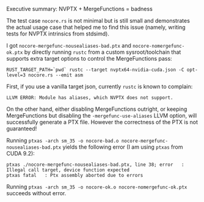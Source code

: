 Executive summary: NVPTX + MergeFunctions = badness

The test case `nocore.rs` is not minimal but is still small and demonstrates the
actual usage case that helped me to find this issue (namely, writing tests for
NVPTX intrinsics from stdsimd).

I got `nocore-mergefunc-nousealiases-bad.ptx` and `nocore-nomergefunc-ok.ptx` by
directly running `rustc` from a custom sysroot/toolchain that supports extra
target options to control the MergeFunctions pass:

    RUST_TARGET_PATH=`pwd` rustc --target nvptx64-nvidia-cuda.json -C opt-level=3 nocore.rs --emit asm

First, if you use a vanilla target json, currently `rustc` is known to
complain:

    LLVM ERROR: Module has aliases, which NVPTX does not support.

On the other hand, either disabling MergeFunctions outright, or keeping
MergeFunctions but disabling the `-mergefunc-use-aliases` LLVM option, will
successfully generate a PTX file. However the correctness of the PTX is not
guaranteed!

Running `ptxas -arch sm_35 -o nocore-bad.o nocore-mergefunc-nousealiases-bad.ptx` yields the
following error (I am using `ptxas` from CUDA 9.2):

    ptxas ./nocore-mergefunc-nousealiases-bad.ptx, line 38; error   : Illegal call target, device function expected
    ptxas fatal   : Ptx assembly aborted due to errors

Running `ptxas -arch sm_35 -o nocore-ok.o nocore-nomergefunc-ok.ptx` succeeds without error.
